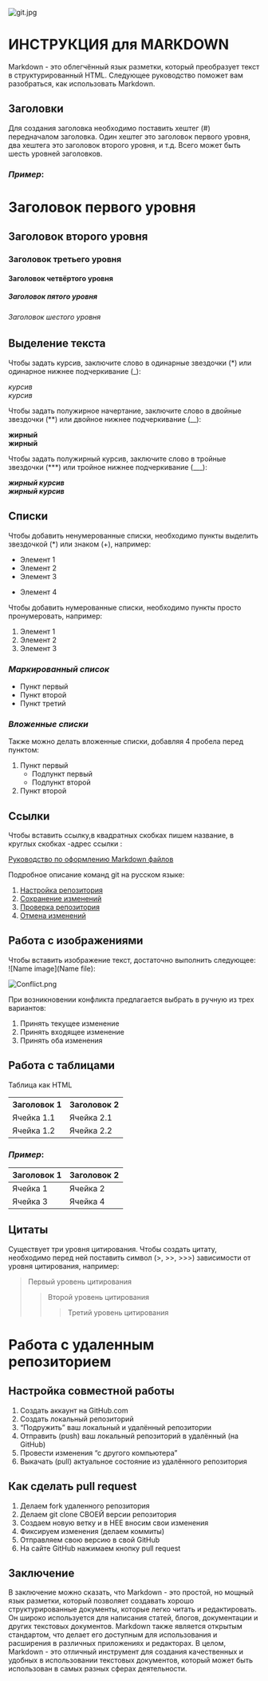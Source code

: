 ![git.jpg](git.jpg)

# ИНСТРУКЦИЯ для MARKDOWN

Markdown - это облегчённый язык разметки, который преобразует текст в структурированный HTML. Следующее руководство поможет вам разобраться, как использовать Markdown.

## Заголовки

Для создания заголовка необходимо поставить хештег (#) передначалом заголовка. Один хештег это заголовок первого уровня, два хештега это заголовок второго уровня, и т.д. Всего может быть шесть уровней заголовков.

### *Пример*:
# Заголовок первого уровня
## Заголовок второго уровня
### Заголовок третьего уровня
#### Заголовок четвёртого уровня
##### Заголовок пятого уровня
###### Заголовок шестого уровня

## Выделение текста

Чтобы задать курсив, заключите слово в одинарные звездочки (*) или одинарное нижнее подчеркивание (_):

*курсив*  
_курсив_

Чтобы задать полужирное начертание, заключите слово в двойные звездочки (**) или двойное нижнее подчеркивание (__):

**жирный**  
__жирный__

Чтобы задать полужирный курсив, заключите слово в тройные звездочки (***) или тройное нижнее подчеркивание (___):

***жирный курсив***  
___жирный курсив___

## Списки

Чтобы добавить ненумерованные списки, необходимо пункты выделить звездочкой (*) или знаком (+), например:
* Элемент 1
* Элемент 2
* Элемент 3
+ Элемент 4

Чтобы добавить нумерованные списки, необходимо пункты просто пронумеровать, например:
1. Элемент 1
2. Элемент 2
3. Элемент 3

### *Маркированный список*
- Пункт первый
- Пункт второй
- Пункт третий

### *Вложенные списки*
Также можно делать вложенные списки, добавляя 4 пробела перед пунктом:

1. Пункт первый
    - Подпункт первый
    - Подпункт второй
2. Пункт второй

## Ссылки

Чтобы вставить ссылку,в квадратных скобках пишем название, в круглых скобках -адрес ссылки []():

[Руководство по оформлению Markdown файлов](https://gist.github.com/Jekins/)

Подробное описание команд git на русском языке:

1. [Настройка репозитория](https://www.atlassian.com/ru/git/tutorials/setting-up-a-repository)
2. [Сохранение изменений](https://www.atlassian.com/ru/git/tutorials/saving-changes)
3. [Проверка репозитория](https://www.atlassian.com/ru/git/tutorials/inspecting-a-repository)
4. [Отмена изменений](https://www.atlassian.com/ru/git/tutorials/undoing-changes)

## Работа с изображениями

Чтобы вставить изображение текст, достаточно выполнить следующее: ![Name image](Name file):

![Conflict.png](Conflict.png)

При возникновении конфликта предлагается выбрать в ручную из трех вариантов:
1. Принять текущее изменение
2. Принять входящее изменение
3. Принять оба изменения


## Работа с таблицами

Таблица как HTML
<table>
    <tr>
        <th>Заголовок 1</th>
        <th>Заголовок 2</th>
    </tr>
    <tr>
        <td>Ячейка 1.1</td>
        <td>Ячейка 2.1</td>
    </tr>
    <tr>
        <td>Ячейка 1.2</td>
        <td>Ячейка 2.2</td>
    </tr>
</table>

### *Пример*:

| Заголовок 1 | Заголовок 2 |
| ----------- | ----------- |
| Ячейка 1    | Ячейка 2   |
| Ячейка 3    | Ячейка 4   |

## Цитаты

Существует три уровня цитирования. Чтобы создать цитату, необходимо перед ней поставить символ (>, >>, >>>) зависимости от уровня цитирования, например:

> Первый уровень цитирования
>> Второй уровень цитирования
>>> Третий уровень цитирования

# Работа с удаленным репозиторием

## Настройка совместной работы

1. Создать аккаунт на GitHub.com
2. Создать локальный репозиторий
3. “Подружить” ваш локальный и удалённый репозитории
4. Отправить (push) ваш локальный репозиторий в удалённый (на GitHub)
5. Провести изменения “с другого компьютера”
6. Выкачать (pull) актуальное состояние из удалённого репозитория

## Как сделать pull request

1. Делаем fork удаленного репозитория
2. Делаем git clone СВОЕЙ версии репозитория
3. Создаем новую ветку и в НЕЕ вносим свои изменения
4. Фиксируем изменения (делаем коммиты)
5. Отправляем свою версию в свой GitHub
6. На сайте GitHub нажимаем кнопку pull request

## Заключение

В заключение можно сказать, что Markdown - это простой, но мощный язык разметки, который позволяет создавать хорошо структурированные документы, которые легко читать и редактировать. Он широко используется для написания статей, блогов, документации и других текстовых документов. Markdown также является открытым стандартом, что делает его доступным для использования и расширения в различных приложениях и редакторах. В целом, Markdown - это отличный инструмент для создания качественных и удобных в использовании текстовых документов, который может быть использован в самых разных сферах деятельности.

